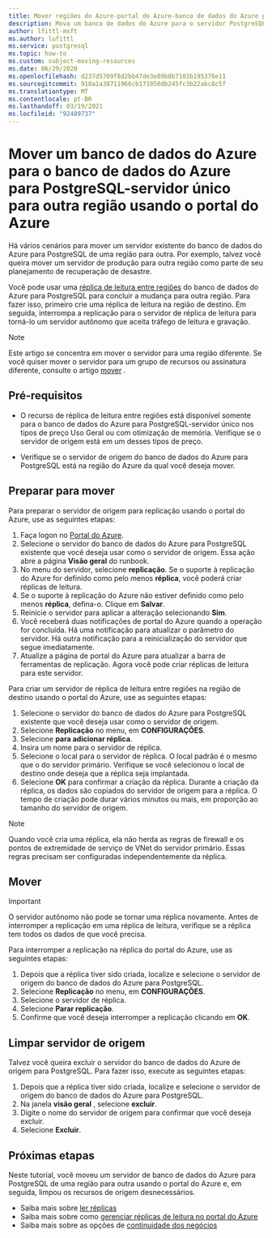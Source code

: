 ```yaml
---
title: Mover regiões do Azure-portal do Azure-banco de dados do Azure para PostgreSQL-servidor único
description: Mova um banco de dados do Azure para o servidor PostgreSQL de uma região do Azure para outra usando uma réplica de leitura e a portal do Azure.
author: lfittl-msft
ms.author: lufittl
ms.service: postgresql
ms.topic: how-to
ms.custom: subject-moving-resources
ms.date: 06/29/2020
ms.openlocfilehash: d237d5709f8d2bb47de3e89b0b7103b195376e11
ms.sourcegitcommit: 910a1a38711966cb171050db245fc3b22abc8c5f
ms.translationtype: MT
ms.contentlocale: pt-BR
ms.lasthandoff: 03/19/2021
ms.locfileid: "92489737"
---
```

# <a name="move-an-azure-database-for-azure-database-for-postgresql---single-server-to-another-region-by-using-the-azure-portal"></a>Mover um banco de dados do Azure para o banco de dados do Azure para PostgreSQL-servidor único para outra região usando o portal do Azure

Há vários cenários para mover um servidor existente do banco de dados do Azure para PostgreSQL de uma região para outra. Por exemplo, talvez você queira mover um servidor de produção para outra região como parte de seu planejamento de recuperação de desastre.

Você pode usar uma [réplica de leitura entre regiões](concepts-read-replicas.md#cross-region-replication) do banco de dados do Azure para PostgreSQL para concluir a mudança para outra região. Para fazer isso, primeiro crie uma réplica de leitura na região de destino. Em seguida, interrompa a replicação para o servidor de réplica de leitura para torná-lo um servidor autônomo que aceita tráfego de leitura e gravação. 

> [!NOTE]
> Este artigo se concentra em mover o servidor para uma região diferente. Se você quiser mover o servidor para um grupo de recursos ou assinatura diferente, consulte o artigo [mover](../azure-resource-manager/management/move-resource-group-and-subscription.md) . 

## <a name="prerequisites"></a>Pré-requisitos

- O recurso de réplica de leitura entre regiões está disponível somente para o banco de dados do Azure para PostgreSQL-servidor único nos tipos de preço Uso Geral ou com otimização de memória. Verifique se o servidor de origem está em um desses tipos de preço.

- Verifique se o servidor de origem do banco de dados do Azure para PostgreSQL está na região do Azure da qual você deseja mover.

## <a name="prepare-to-move"></a>Preparar para mover

Para preparar o servidor de origem para replicação usando o portal do Azure, use as seguintes etapas: 

1. Faça logon no [Portal do Azure](https://portal.azure.com/).
1. Selecione o servidor do banco de dados do Azure para PostgreSQL existente que você deseja usar como o servidor de origem. Essa ação abre a página **Visão geral** do runbook.
1. No menu do servidor, selecione **replicação**. Se o suporte à replicação do Azure for definido como pelo menos **réplica**, você poderá criar réplicas de leitura. 
1. Se o suporte à replicação do Azure não estiver definido como pelo menos **réplica**, defina-o. Clique em **Salvar**.
1. Reinicie o servidor para aplicar a alteração selecionando **Sim**.
1. Você receberá duas notificações de portal do Azure quando a operação for concluída. Há uma notificação para atualizar o parâmetro do servidor. Há outra notificação para a reinicialização do servidor que segue imediatamente.
1. Atualize a página de portal do Azure para atualizar a barra de ferramentas de replicação. Agora você pode criar réplicas de leitura para este servidor.

Para criar um servidor de réplica de leitura entre regiões na região de destino usando o portal do Azure, use as seguintes etapas:

1. Selecione o servidor do banco de dados do Azure para PostgreSQL existente que você deseja usar como o servidor de origem.
1. Selecione **Replicação** no menu, em **CONFIGURAÇÕES**.
1. Selecione **para adicionar réplica**.
1. Insira um nome para o servidor de réplica.
1. Selecione o local para o servidor de réplica. O local padrão é o mesmo que o do servidor primário. Verifique se você selecionou o local de destino onde deseja que a réplica seja implantada.
1. Selecione **OK** para confirmar a criação da réplica. Durante a criação da réplica, os dados são copiados do servidor de origem para a réplica. O tempo de criação pode durar vários minutos ou mais, em proporção ao tamanho do servidor de origem.

>[!NOTE]
> Quando você cria uma réplica, ela não herda as regras de firewall e os pontos de extremidade de serviço de VNet do servidor primário. Essas regras precisam ser configuradas independentemente da réplica.

## <a name="move"></a>Mover

> [!IMPORTANT]
> O servidor autônomo não pode se tornar uma réplica novamente.
> Antes de interromper a replicação em uma réplica de leitura, verifique se a réplica tem todos os dados de que você precisa.

Para interromper a replicação na réplica do portal do Azure, use as seguintes etapas:

1. Depois que a réplica tiver sido criada, localize e selecione o servidor de origem do banco de dados do Azure para PostgreSQL. 
1. Selecione **Replicação** no menu, em **CONFIGURAÇÕES**.
1. Selecione o servidor de réplica.
1. Selecione **Parar replicação**.
1. Confirme que você deseja interromper a replicação clicando em **OK**.

## <a name="clean-up-source-server"></a>Limpar servidor de origem

Talvez você queira excluir o servidor do banco de dados do Azure de origem para PostgreSQL. Para fazer isso, execute as seguintes etapas:

1. Depois que a réplica tiver sido criada, localize e selecione o servidor de origem do banco de dados do Azure para PostgreSQL.
1. Na janela **visão geral** , selecione **excluir**.
1. Digite o nome do servidor de origem para confirmar que você deseja excluir.
1. Selecione **Excluir**.

## <a name="next-steps"></a>Próximas etapas

Neste tutorial, você moveu um servidor de banco de dados do Azure para PostgreSQL de uma região para outra usando o portal do Azure e, em seguida, limpou os recursos de origem desnecessários. 

- Saiba mais sobre [ler réplicas](concepts-read-replicas.md)
- Saiba mais sobre como [gerenciar réplicas de leitura no portal do Azure](howto-read-replicas-portal.md)
- Saiba mais sobre as opções de [continuidade dos negócios](concepts-business-continuity.md)